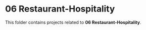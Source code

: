 # 06 Restaurant-Hospitality

This folder contains projects related to **06 Restaurant-Hospitality**.
